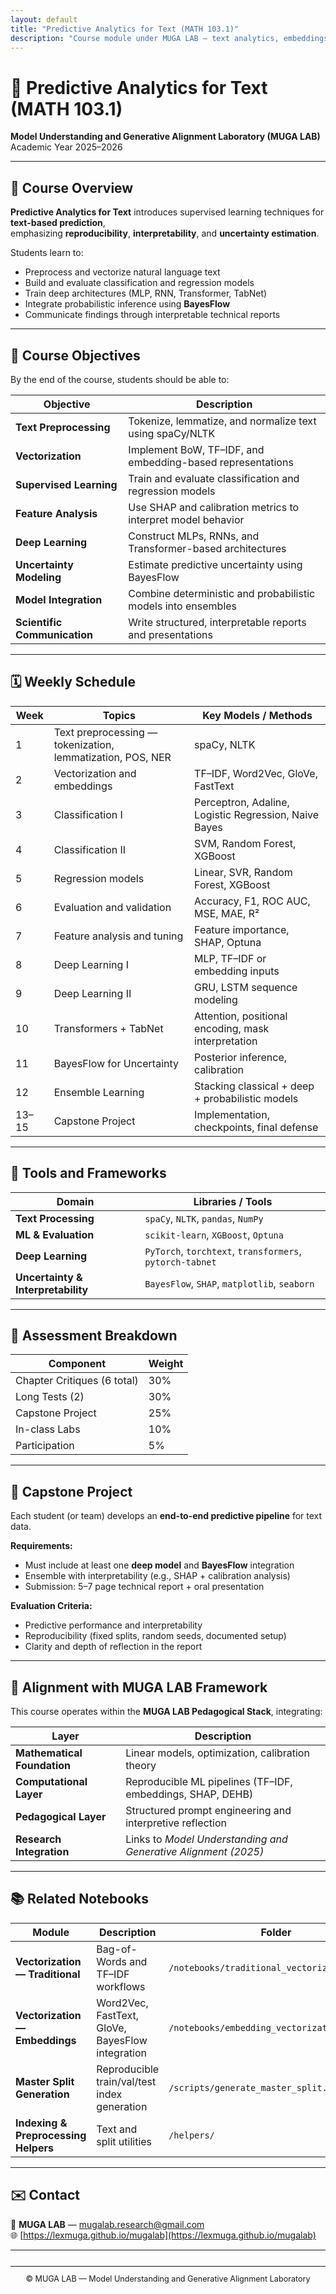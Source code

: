 ```yaml
---
layout: default
title: "Predictive Analytics for Text (MATH 103.1)"
description: "Course module under MUGA LAB — text analytics, embeddings, interpretability, and uncertainty."
---
```


# 📘 Predictive Analytics for Text (MATH 103.1)
**Model Understanding and Generative Alignment Laboratory (MUGA LAB)**  
Academic Year 2025–2026

---

## 🧭 Course Overview

**Predictive Analytics for Text** introduces supervised learning techniques for **text-based prediction**,  
emphasizing **reproducibility**, **interpretability**, and **uncertainty estimation**.  

Students learn to:
- Preprocess and vectorize natural language text  
- Build and evaluate classification and regression models  
- Train deep architectures (MLP, RNN, Transformer, TabNet)  
- Integrate probabilistic inference using **BayesFlow**  
- Communicate findings through interpretable technical reports  

---

## 🎯 Course Objectives

By the end of the course, students should be able to:

| Objective | Description |
|------------|-------------|
| **Text Preprocessing** | Tokenize, lemmatize, and normalize text using spaCy/NLTK |
| **Vectorization** | Implement BoW, TF–IDF, and embedding-based representations |
| **Supervised Learning** | Train and evaluate classification and regression models |
| **Feature Analysis** | Use SHAP and calibration metrics to interpret model behavior |
| **Deep Learning** | Construct MLPs, RNNs, and Transformer-based architectures |
| **Uncertainty Modeling** | Estimate predictive uncertainty using BayesFlow |
| **Model Integration** | Combine deterministic and probabilistic models into ensembles |
| **Scientific Communication** | Write structured, interpretable reports and presentations |

---

## 🗓 Weekly Schedule

| Week | Topics | Key Models / Methods |
|------|---------|----------------------|
| 1 | Text preprocessing — tokenization, lemmatization, POS, NER | spaCy, NLTK |
| 2 | Vectorization and embeddings | TF–IDF, Word2Vec, GloVe, FastText |
| 3 | Classification I | Perceptron, Adaline, Logistic Regression, Naive Bayes |
| 4 | Classification II | SVM, Random Forest, XGBoost |
| 5 | Regression models | Linear, SVR, Random Forest, XGBoost |
| 6 | Evaluation and validation | Accuracy, F1, ROC AUC, MSE, MAE, R² |
| 7 | Feature analysis and tuning | Feature importance, SHAP, Optuna |
| 8 | Deep Learning I | MLP, TF–IDF or embedding inputs |
| 9 | Deep Learning II | GRU, LSTM sequence modeling |
| 10 | Transformers + TabNet | Attention, positional encoding, mask interpretation |
| 11 | BayesFlow for Uncertainty | Posterior inference, calibration |
| 12 | Ensemble Learning | Stacking classical + deep + probabilistic models |
| 13–15 | Capstone Project | Implementation, checkpoints, final defense |

---

## 🧰 Tools and Frameworks

| Domain | Libraries / Tools |
|---------|-------------------|
| **Text Processing** | `spaCy`, `NLTK`, `pandas`, `NumPy` |
| **ML & Evaluation** | `scikit-learn`, `XGBoost`, `Optuna` |
| **Deep Learning** | `PyTorch`, `torchtext`, `transformers`, `pytorch-tabnet` |
| **Uncertainty & Interpretability** | `BayesFlow`, `SHAP`, `matplotlib`, `seaborn` |

---

## 🧮 Assessment Breakdown

| Component | Weight |
|------------|--------|
| Chapter Critiques (6 total) | 30% |
| Long Tests (2) | 30% |
| Capstone Project | 25% |
| In-class Labs | 10% |
| Participation | 5% |

---

## 🧩 Capstone Project

Each student (or team) develops an **end-to-end predictive pipeline** for text data.

**Requirements:**
- Must include at least one **deep model** and **BayesFlow** integration  
- Ensemble with interpretability (e.g., SHAP + calibration analysis)  
- Submission: 5–7 page technical report + oral presentation  

**Evaluation Criteria:**
- Predictive performance and interpretability  
- Reproducibility (fixed splits, random seeds, documented setup)  
- Clarity and depth of reflection in the report  

---

## 🧠 Alignment with MUGA LAB Framework

This course operates within the **MUGA LAB Pedagogical Stack**, integrating:

| Layer | Description |
|--------|--------------|
| **Mathematical Foundation** | Linear models, optimization, calibration theory |
| **Computational Layer** | Reproducible ML pipelines (TF–IDF, embeddings, SHAP, DEHB) |
| **Pedagogical Layer** | Structured prompt engineering and interpretive reflection |
| **Research Integration** | Links to *Model Understanding and Generative Alignment (2025)* |

---

## 📚 Related Notebooks

| Module | Description | Folder |
|---------|--------------|--------|
| **Vectorization — Traditional** | Bag-of-Words and TF–IDF workflows | `/notebooks/traditional_vectorization.ipynb` |
| **Vectorization — Embeddings** | Word2Vec, FastText, GloVe, BayesFlow integration | `/notebooks/embedding_vectorization.ipynb` |
| **Master Split Generation** | Reproducible train/val/test index generation | `/scripts/generate_master_split.py` |
| **Indexing & Preprocessing Helpers** | Text and split utilities | `/helpers/` |

---

## ✉️ Contact

📧 **MUGA LAB** — mugalab.research@gmail.com  
🌐 [https://lexmuga.github.io/mugalab](https://lexmuga.github.io/mugalab)

---

<footer style="text-align:center; font-size:0.9em; margin-top:2em;">
  <hr>
  <p>&copy; <span id="year"></span> MUGA LAB — Model Understanding and Generative Alignment Laboratory</p>
</footer>
<script>
  document.getElementById("year").textContent = new Date().getFullYear();
</script>
